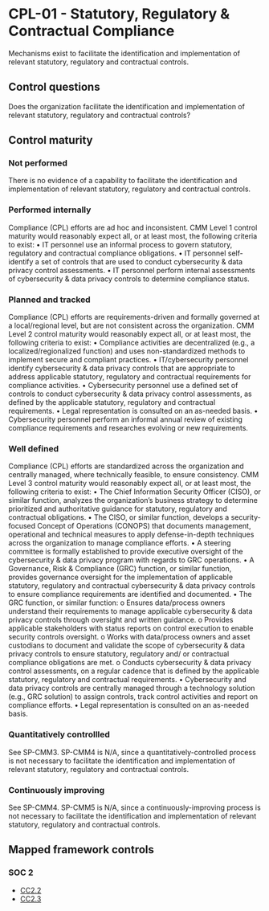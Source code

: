 # CPL-01 - Statutory, Regulatory & Contractual Compliance
Mechanisms exist to facilitate the identification and implementation of relevant statutory, regulatory and contractual controls.
## Control questions
Does the organization facilitate the identification and implementation of relevant statutory, regulatory and contractual controls?
## Control maturity
### Not performed
There is no evidence of a capability to facilitate the identification and implementation of relevant statutory, regulatory and contractual controls.
### Performed internally
Compliance (CPL) efforts are ad hoc and inconsistent. CMM Level 1 control maturity would reasonably expect all, or at least most, the following criteria to exist:
•	IT personnel use an informal process to govern statutory, regulatory and contractual compliance obligations. 
•	IT personnel self-identify a set of controls that are used to conduct cybersecurity & data privacy control assessments. 
•	IT personnel perform internal assessments of cybersecurity & data privacy controls to determine compliance status.
### Planned and tracked
Compliance (CPL) efforts are requirements-driven and formally governed at a local/regional level, but are not consistent across the organization. CMM Level 2 control maturity would reasonably expect all, or at least most, the following criteria to exist:
•	Compliance activities are decentralized (e.g., a localized/regionalized function) and uses non-standardized methods to implement secure and compliant practices.
•	IT/cybersecurity personnel identify cybersecurity & data privacy controls that are appropriate to address applicable statutory, regulatory and contractual requirements for compliance activities.
•	Cybersecurity personnel use a defined set of controls to conduct cybersecurity & data privacy control assessments, as defined by the applicable statutory, regulatory and contractual requirements.
•	Legal representation is consulted on an as-needed basis.
•	Cybersecurity personnel perform an informal annual review of existing compliance requirements and researches evolving or new requirements.
### Well defined
Compliance (CPL) efforts are standardized across the organization and centrally managed, where technically feasible, to ensure consistency. CMM Level 3 control maturity would reasonably expect all, or at least most, the following criteria to exist:
•	The Chief Information Security Officer (CISO), or similar function, analyzes the organization’s business strategy to determine prioritized and authoritative guidance for statutory, regulatory and contractual obligations.
•	The CISO, or similar function, develops a security-focused Concept of Operations (CONOPS) that documents management, operational and technical measures to apply defense-in-depth techniques across the organization to manage compliance efforts.
•	A steering committee is formally established to provide executive oversight of the cybersecurity & data privacy program with regards to GRC operations.
•	A Governance, Risk & Compliance (GRC) function, or similar function, provides governance oversight for the implementation of applicable statutory, regulatory and contractual cybersecurity & data privacy controls to ensure compliance requirements are identified and documented.
•	The GRC function, or similar function:
o	Ensures data/process owners understand their requirements to manage applicable cybersecurity & data privacy controls through oversight and written guidance. 
o	Provides applicable stakeholders with status reports on control execution to enable security controls oversight.
o	Works with data/process owners and asset custodians to document and validate the scope of cybersecurity & data privacy controls to ensure statutory, regulatory and/ or contractual compliance obligations are met.
o	Conducts cybersecurity & data privacy control assessments, on a regular cadence that is defined by the applicable statutory, regulatory and contractual requirements.
•	Cybersecurity and data privacy controls are centrally managed through a technology solution (e.g., GRC solution) to assign controls, track control activities and report on compliance efforts.
•	Legal representation is consulted on an as-needed basis.
### Quantitatively controllled
See SP-CMM3. SP-CMM4 is N/A, since a quantitatively-controlled process is not necessary to facilitate the identification and implementation of relevant statutory, regulatory and contractual controls.
### Continuously improving
See SP-CMM4. SP-CMM5 is N/A, since a continuously-improving process is not necessary to facilitate the identification and implementation of relevant statutory, regulatory and contractual controls.
## Mapped framework controls
### SOC 2
- [CC2.2](../soc2/cc22.md)
- [CC2.3](../soc2/cc23.md)